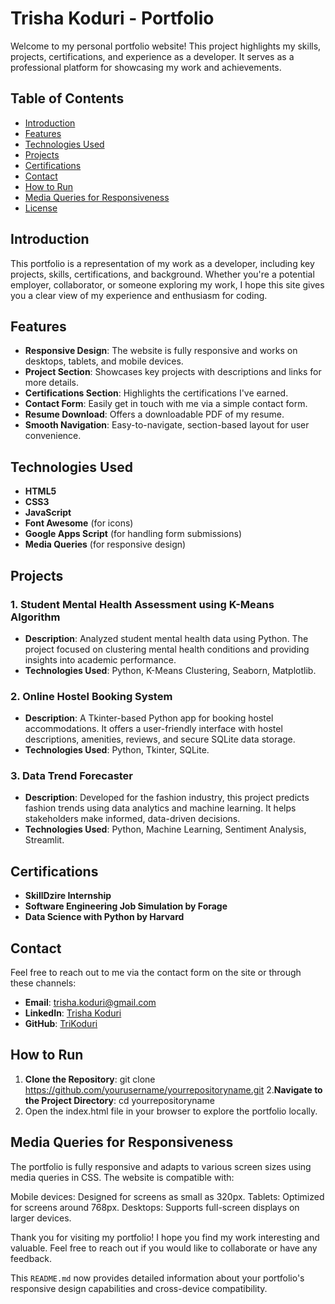 # Trisha Koduri - Portfolio

Welcome to my personal portfolio website! This project highlights my skills, projects, certifications, and experience as a developer. It serves as a professional platform for showcasing my work and achievements.

## Table of Contents
- [Introduction](#introduction)
- [Features](#features)
- [Technologies Used](#technologies-used)
- [Projects](#projects)
- [Certifications](#certifications)
- [Contact](#contact)
- [How to Run](#how-to-run)
- [Media Queries for Responsiveness](#media-queries-for-responsiveness)
- [License](#license)

## Introduction
This portfolio is a representation of my work as a developer, including key projects, skills, certifications, and background. Whether you're a potential employer, collaborator, or someone exploring my work, I hope this site gives you a clear view of my experience and enthusiasm for coding.

## Features
- **Responsive Design**: The website is fully responsive and works on desktops, tablets, and mobile devices.
- **Project Section**: Showcases key projects with descriptions and links for more details.
- **Certifications Section**: Highlights the certifications I've earned.
- **Contact Form**: Easily get in touch with me via a simple contact form.
- **Resume Download**: Offers a downloadable PDF of my resume.
- **Smooth Navigation**: Easy-to-navigate, section-based layout for user convenience.

## Technologies Used
- **HTML5**
- **CSS3**
- **JavaScript**
- **Font Awesome** (for icons)
- **Google Apps Script** (for handling form submissions)
- **Media Queries** (for responsive design)

## Projects
### 1. Student Mental Health Assessment using K-Means Algorithm
- **Description**: Analyzed student mental health data using Python. The project focused on clustering mental health conditions and providing insights into academic performance.
- **Technologies Used**: Python, K-Means Clustering, Seaborn, Matplotlib.

### 2. Online Hostel Booking System
- **Description**: A Tkinter-based Python app for booking hostel accommodations. It offers a user-friendly interface with hostel descriptions, amenities, reviews, and secure SQLite data storage.
- **Technologies Used**: Python, Tkinter, SQLite.

### 3. Data Trend Forecaster
- **Description**: Developed for the fashion industry, this project predicts fashion trends using data analytics and machine learning. It helps stakeholders make informed, data-driven decisions.
- **Technologies Used**: Python, Machine Learning, Sentiment Analysis, Streamlit.

## Certifications
- **SkillDzire Internship**
- **Software Engineering Job Simulation by Forage**
- **Data Science with Python by Harvard**

## Contact
Feel free to reach out to me via the contact form on the site or through these channels:
- **Email**: [trisha.koduri@gmail.com](mailto:trisha.koduri@gmail.com)
- **LinkedIn**: [Trisha Koduri](https://www.linkedin.com/in/trisha-koduri-999a14214/)
- **GitHub**: [TriKoduri](https://github.com/TriKoduri)

## How to Run
1. **Clone the Repository**:
   git clone https://github.com/yourusername/yourrepositoryname.git
2.**Navigate to the Project Directory**: cd yourrepositoryname
3. Open the index.html file in your browser to explore the portfolio locally.
## Media Queries for Responsiveness
The portfolio is fully responsive and adapts to various screen sizes using media queries in CSS. The website is compatible with:

Mobile devices: Designed for screens as small as 320px.
Tablets: Optimized for screens around 768px.
Desktops: Supports full-screen displays on larger devices.

Thank you for visiting my portfolio! I hope you find my work interesting and valuable. Feel free to reach out if you would like to collaborate or have any feedback.

This `README.md` now provides detailed information about your portfolio's responsive design capabilities and cross-device compatibility.
